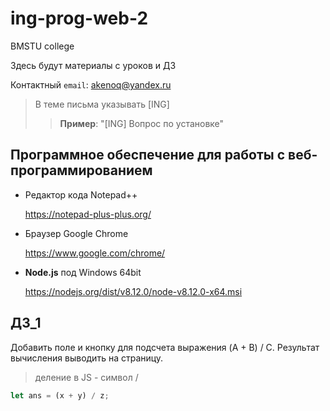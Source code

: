 # ing-prog-web-2
BMSTU college

Здесь будут материалы с уроков и ДЗ

Контактный
`email`: akenoq@yandex.ru
> В теме письма указывать [ING]
>> **Пример**: "[ING] Вопрос по установке"

## Программное обеспечение для работы с веб-программированием

* Редактор кода Notepad++

   https://notepad-plus-plus.org/
  
* Браузер Google Chrome

   https://www.google.com/chrome/
   
* **Node.js** под Windows 64bit
   
   https://nodejs.org/dist/v8.12.0/node-v8.12.0-x64.msi

## ДЗ_1

Добавить поле и кнопку для подсчета выражения (A + B) / C. 
Результат вычисления выводить на страницу.

> деление в JS  - символ /
```js
let ans = (x + y) / z;
```

